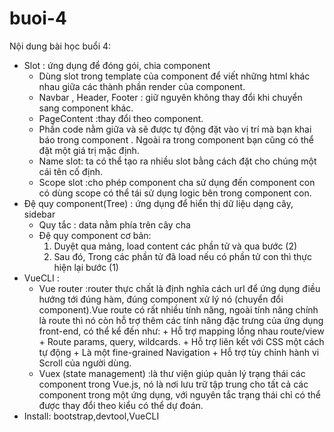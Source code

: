 # buoi-4
Nội dung bài học buổi 4: 

* Slot : ứng dụng để đóng gói, chia component
  - Dùng slot trong template của component để viết những html khác nhau giữa các thành phần render của component.
  - Navbar , Header, Footer : giữ nguyên không thay đổi khi chuyển sang component khác.
  - PageContent :thay đổi theo component.
  - Phần code nằm giữa <PageLayout> và </PageLayout> sẽ được tự động đặt vào vị trí mà bạn khai báo <slot/> trong component <PageLayout />. Ngoài ra trong component <PageLayout /> bạn cũng có thể đặt một giá trị mặc định.
  - Name slot: ta có thể tạo ra nhiều slot bằng cách đặt cho chúng một cái tên cố định.
  - Scope slot :cho phép component cha sử dụng đến component con có dùng scope có thể tái sử dụng logic bên trong component con.
* Đệ quy component(Tree) : ứng dụng để hiển thị dữ liệu dạng cây, sidebar
   - Quy tắc : data nằm phía trên cây cha
   - Đệ quy component cơ bản:
     1) Duyệt qua mảng, load content các phần tử và qua bước (2)
     2) Sau đó, Trong các phần tử đã load nếu có phần tử con thì thực hiện lại bước (1)
* VueCLI :
  - Vue router :router thực chất là định nghĩa cách url để ứng dụng điều hướng tới đúng hàm, đúng component xử lý nó (chuyển đổi component).Vue route có rất nhiều tính năng, ngoài tính năng chính là route thì nó còn hỗ trợ thêm các tính năng đặc trưng của ứng dụng front-end, có thể kể đến như:
           + Hỗ trợ mapping lồng nhau route/view
           + Route params, query, wildcards.
           + Hỗ trợ liên kết với CSS một cách tự động
           + Là một fine-grained Navigation
           + Hỗ trợ tùy chỉnh hành vi Scroll của người dùng.
  - Vuex (state management) :là thư viện giúp quản lý trạng thái các component trong Vue.js, nó là nơi lưu trữ tập trung cho tất cả các component trong một ứng dụng, với nguyên tắc trạng thái chỉ có thể được thay đổi theo kiểu có thể dự đoán.
* Install: bootstrap,devtool,VueCLI
